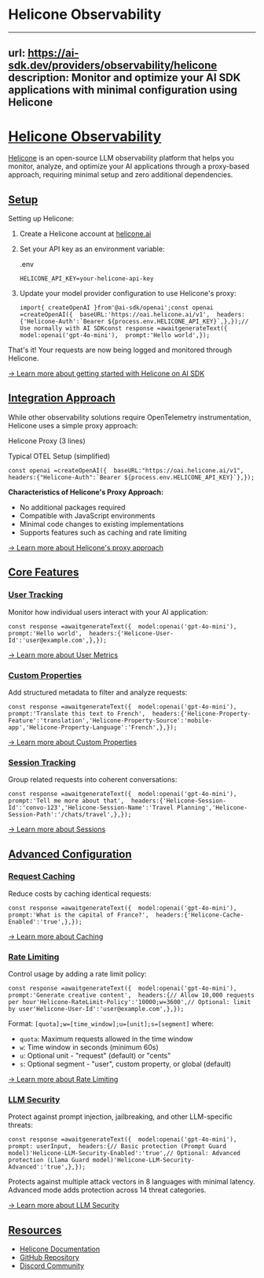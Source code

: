 # Helicone Observability


---
url: https://ai-sdk.dev/providers/observability/helicone
description: Monitor and optimize your AI SDK applications with minimal configuration using Helicone
---


# [Helicone Observability](#helicone-observability)


[Helicone](https://helicone.ai) is an open-source LLM observability platform that helps you monitor, analyze, and optimize your AI applications through a proxy-based approach, requiring minimal setup and zero additional dependencies.


## [Setup](#setup)


Setting up Helicone:

1.  Create a Helicone account at [helicone.ai](https://helicone.ai)

2.  Set your API key as an environment variable:

    .env

    ```
    HELICONE_API_KEY=your-helicone-api-key
    ```

3.  Update your model provider configuration to use Helicone's proxy:

    ```
    import{ createOpenAI }from'@ai-sdk/openai';const openai =createOpenAI({  baseURL:'https://oai.helicone.ai/v1',  headers:{'Helicone-Auth':`Bearer ${process.env.HELICONE_API_KEY}`,},});// Use normally with AI SDKconst response =awaitgenerateText({  model:openai('gpt-4o-mini'),  prompt:'Hello world',});
    ```


That's it! Your requests are now being logged and monitored through Helicone.

[→ Learn more about getting started with Helicone on AI SDK](https://docs.helicone.ai/getting-started/integration-method/vercelai)


## [Integration Approach](#integration-approach)


While other observability solutions require OpenTelemetry instrumentation, Helicone uses a simple proxy approach:

Helicone Proxy (3 lines)

Typical OTEL Setup (simplified)

```
const openai =createOpenAI({  baseURL:"https://oai.helicone.ai/v1",  headers:{"Helicone-Auth":`Bearer ${process.env.HELICONE_API_KEY}`},});
```

**Characteristics of Helicone's Proxy Approach:**

-   No additional packages required
-   Compatible with JavaScript environments
-   Minimal code changes to existing implementations
-   Supports features such as caching and rate limiting

[→ Learn more about Helicone's proxy approach](https://docs.helicone.ai/references/proxy-vs-async)


## [Core Features](#core-features)



### [User Tracking](#user-tracking)


Monitor how individual users interact with your AI application:

```
const response =awaitgenerateText({  model:openai('gpt-4o-mini'),  prompt:'Hello world',  headers:{'Helicone-User-Id':'user@example.com',},});
```

[→ Learn more about User Metrics](https://docs.helicone.ai/features/advanced-usage/user-metrics)


### [Custom Properties](#custom-properties)


Add structured metadata to filter and analyze requests:

```
const response =awaitgenerateText({  model:openai('gpt-4o-mini'),  prompt:'Translate this text to French',  headers:{'Helicone-Property-Feature':'translation','Helicone-Property-Source':'mobile-app','Helicone-Property-Language':'French',},});
```

[→ Learn more about Custom Properties](https://docs.helicone.ai/features/advanced-usage/custom-properties)


### [Session Tracking](#session-tracking)


Group related requests into coherent conversations:

```
const response =awaitgenerateText({  model:openai('gpt-4o-mini'),  prompt:'Tell me more about that',  headers:{'Helicone-Session-Id':'convo-123','Helicone-Session-Name':'Travel Planning','Helicone-Session-Path':'/chats/travel',},});
```

[→ Learn more about Sessions](https://docs.helicone.ai/features/sessions)


## [Advanced Configuration](#advanced-configuration)



### [Request Caching](#request-caching)


Reduce costs by caching identical requests:

```
const response =awaitgenerateText({  model:openai('gpt-4o-mini'),  prompt:'What is the capital of France?',  headers:{'Helicone-Cache-Enabled':'true',},});
```

[→ Learn more about Caching](https://docs.helicone.ai/features/advanced-usage/caching)


### [Rate Limiting](#rate-limiting)


Control usage by adding a rate limit policy:

```
const response =awaitgenerateText({  model:openai('gpt-4o-mini'),  prompt:'Generate creative content',  headers:{// Allow 10,000 requests per hour'Helicone-RateLimit-Policy':'10000;w=3600',// Optional: limit by user'Helicone-User-Id':'user@example.com',},});
```

Format: `[quota];w=[time_window];u=[unit];s=[segment]` where:

-   `quota`: Maximum requests allowed in the time window
-   `w`: Time window in seconds (minimum 60s)
-   `u`: Optional unit - "request" (default) or "cents"
-   `s`: Optional segment - "user", custom property, or global (default)

[→ Learn more about Rate Limiting](https://docs.helicone.ai/features/advanced-usage/custom-rate-limits)


### [LLM Security](#llm-security)


Protect against prompt injection, jailbreaking, and other LLM-specific threats:

```
const response =awaitgenerateText({  model:openai('gpt-4o-mini'),  prompt: userInput,  headers:{// Basic protection (Prompt Guard model)'Helicone-LLM-Security-Enabled':'true',// Optional: Advanced protection (Llama Guard model)'Helicone-LLM-Security-Advanced':'true',},});
```

Protects against multiple attack vectors in 8 languages with minimal latency. Advanced mode adds protection across 14 threat categories.

[→ Learn more about LLM Security](https://docs.helicone.ai/features/advanced-usage/llm-security)


## [Resources](#resources)


-   [Helicone Documentation](https://docs.helicone.ai)
-   [GitHub Repository](https://github.com/Helicone/helicone)
-   [Discord Community](https://discord.com/invite/2TkeWdXNPQ)
